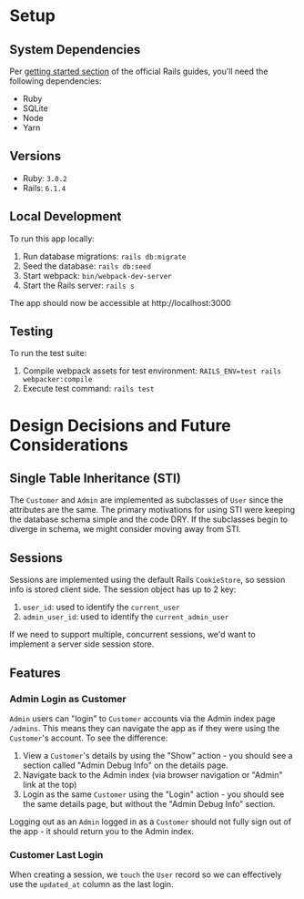 # Setup

## System Dependencies
Per [getting started section](https://guides.rubyonrails.org/getting_started.html#creating-a-new-rails-project) of the official Rails guides, you'll need the following dependencies:
- Ruby
- SQLite
- Node
- Yarn

## Versions
- Ruby: `3.0.2`
- Rails: `6.1.4`

## Local Development

To run this app locally:

1. Run database migrations: `rails db:migrate`
2. Seed the database: `rails db:seed`
3. Start webpack: `bin/webpack-dev-server`
4. Start the Rails server: `rails s`

The app should now be accessible at http://localhost:3000

## Testing

To run the test suite:

1. Compile webpack assets for test environment: `RAILS_ENV=test rails webpacker:compile`
2. Execute test command: `rails test`

# Design Decisions and Future Considerations

## Single Table Inheritance (STI)
The `Customer` and `Admin` are implemented as subclasses of `User` since the attributes are the same. The primary motivations for using STI were keeping the database schema simple and the code DRY. If the subclasses begin to diverge in schema, we might consider moving away from STI.

## Sessions
Sessions are implemented using the default Rails `CookieStore`, so session info is stored client side. The session object has up to 2 key:
1. `user_id`: used to identify the `current_user`
2. `admin_user_id`: used to identify the `current_admin_user`

If we need to support multiple, concurrent sessions, we'd want to implement a server side session store.

## Features

### Admin Login as Customer
`Admin` users can "login" to `Customer` accounts via the Admin index page `/admins`. This means they can navigate the app as if they were using the `Customer`'s account. To see the difference:
1. View a `Customer`'s details by using the "Show" action - you should see a section called "Admin Debug Info" on the details page.
2. Navigate back to the Admin index (via browser navigation or "Admin" link at the top)
3. Login as the same `Customer` using the "Login" action - you should see the same details page, but without the "Admin Debug Info" section.

Logging out as an `Admin` logged in as a `Customer` should not fully sign out of the app - it should return you to the Admin index.

### Customer Last Login
When creating a session, we `touch` the `User` record so we can effectively use the `updated_at` column as the last login.
